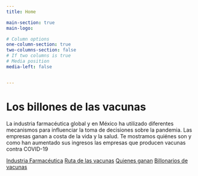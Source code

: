 ```yaml
---
title: Home

main-section: true
main-logo:

# Column options
one-column-section: true
two-columns-section: false
# If two columns is true
# Media position
media-left: false


---
```

# Los billones de las vacunas
La industria farmacéutica global y en México ha utilizado diferentes mecanismos para influenciar la toma de decisiones sobre la pandemia. Las empresas ganan a costa de la vida y la salud. Te mostramos quiénes son y como han aumentado sus ingresos las empresas que producen vacunas contra COVID-19

[Industria Farmacéutica](https://projectpoder.github.io/Vacunas/slider/)
[Ruta de las vacunas](https://projectpoder.github.io/Vacunas/slider-2/)
[Quienes ganan](https://projectpoder.github.io/Vacunas/visualization/#slide-1)
[Billonarios de vacunas](https://projectpoder.github.io/Vacunas/posts/)




